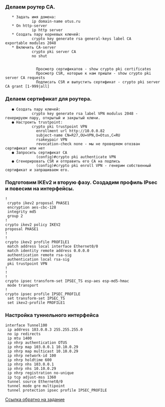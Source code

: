 ### Делаем роутер CA.   

       * Задать имя домена:   
                ip domain-name otus.ru   
       * On http-server   
                ip http server   
       * Создать пару корневых ключей:   
                crypto key generate rsa general-keys label CA    exportable modules 2048   
       * Включить CA-server   
                crypto pki server CA                  
                no shut           


                  Просмотр сертификатов - show crypto pki certificates
                  Просмотр CSR, которые к нам пришли - show crypto pki server CA requests
                  Подписать CSR и выпустить сертификат - crypto pki server CA grant [1-999|all]   
   
### Делаем сертификат для роутера.   

       ● Создать пару ключей:
                crypto key generate rsa label VPN modulus 2048 - генерируем пару, открытый и закрытый ключи.
       ● Настроить trustpoint:
                crypto pki trustpoint VPN
                  enrollment url http://10.0.0.82
                  subject-name CN=R27,OU=VPN,O=Otus,C=RU
                  rsakeypair VPN
                  revocation-check none - мы не проверяем отозван сертификат или нет
       ● Запросить сертификат CA
                  (config)#crypto pki authenticate VPN
       ● Сгенерировать CSR и отправить его CA на подпись
                  (config)#crypto pki enroll VPN - генерим собственный сертификат и запрашиваем его.   
   
### Подготовим IKEv2 и вторую фазу. Создадим профиль IPsec и повесим на интерфейсы.   

    !
     crypto ikev2 proposal PHASE1   
     encryption aes-cbc-128   
     integrity md5   
     group 2   
    !   
    crypto ikev2 policy IKEV2    
    proposal PHASE1   
    !   
    !   
    crypto ikev2 profile PROFILE1   
     match address local interface Ethernet0/0   
     match identity remote address 0.0.0.0    
     authentication remote rsa-sig   
     authentication local rsa-sig   
     pki trustpoint VPN   
    !   
    !   
    !   
    crypto ipsec transform-set IPSEC_TS esp-aes esp-md5-hmac    
     mode transport   
    !   
    crypto ipsec profile IPSEC_PROFILE   
     set transform-set IPSEC_TS    
     set ikev2-profile PROFILE1   

### Настройка туннельного интерфейса   

    interface Tunnel100   
     ip address 103.0.0.3 255.255.255.0   
     no ip redirects   
     ip mtu 1400   
     ip nhrp authentication OTUS   
     ip nhrp map 103.0.0.1 10.10.0.29   
     ip nhrp map multicast 10.10.0.29   
     ip nhrp network-id 100   
     ip nhrp holdtime 600   
     ip nhrp nhs 103.0.0.1   
     ip nhrp nhs 10.10.0.29   
     ip nhrp registration no-unique   
     ip tcp adjust-mss 1360   
     tunnel source Ethernet0/0   
     tunnel mode gre multipoint   
     tunnel protection ipsec profile IPSEC_PROFILE   

[Ссылка обратно на задание](/labs/lab13/dmvpn_ipsec_msk-chok-lab/README.md)   